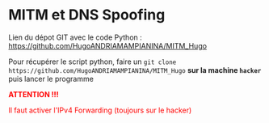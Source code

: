 # MITM et DNS Spoofing


Lien du dépot GIT avec le code Python :
https://github.com/HugoANDRIAMAMPIANINA/MITM_Hugo

Pour récupérer le script python, faire un `git clone https://github.com/HugoANDRIAMAMPIANINA/MITM_Hugo` **sur la machine `hacker`** puis lancer le programme

<span style="color:red"> 

**ATTENTION !!!**

Il faut activer l'IPv4 Forwarding (toujours sur le hacker)
</span>

